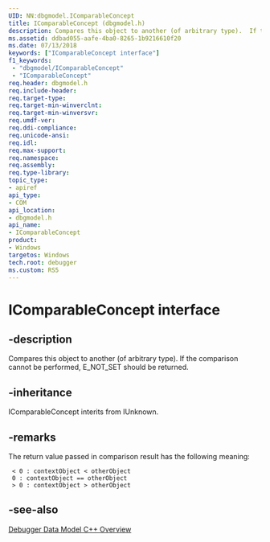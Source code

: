 ```yaml
---
UID: NN:dbgmodel.IComparableConcept
title: IComparableConcept (dbgmodel.h)
description: Compares this object to another (of arbitrary type).  If the comparison cannot be performed, E_NOT_SET should be returned.
ms.assetid: ddbad055-aafe-4ba0-8265-1b9216610f20
ms.date: 07/13/2018
keywords: ["IComparableConcept interface"]
f1_keywords:
 - "dbgmodel/IComparableConcept"
 - "IComparableConcept"
req.header: dbgmodel.h
req.include-header:
req.target-type:
req.target-min-winverclnt:
req.target-min-winversvr:
req.umdf-ver:
req.ddi-compliance:
req.unicode-ansi:
req.idl:
req.max-support:
req.namespace:
req.assembly:
req.type-library: 
topic_type: 
- apiref
api_type: 
- COM
api_location: 
- dbgmodel.h
api_name: 
- IComparableConcept
product:
- Windows
targetos: Windows
tech.root: debugger
ms.custom: RS5
---
```


# IComparableConcept interface

## -description

Compares this object to another (of arbitrary type).  If the comparison cannot be performed, E_NOT_SET should be returned.


## -inheritance
IComparableConcept interits from IUnknown. 
## -remarks

The return value passed in comparison result has the following meaning:

     < 0 : contextObject < otherObject
     0 : contextObject == otherObject
     > 0 : contextObject > otherObject

## -see-also

[Debugger Data Model C++ Overview](https://docs.microsoft.com/windows-hardware/drivers/debugger/data-model-cpp-overview)
